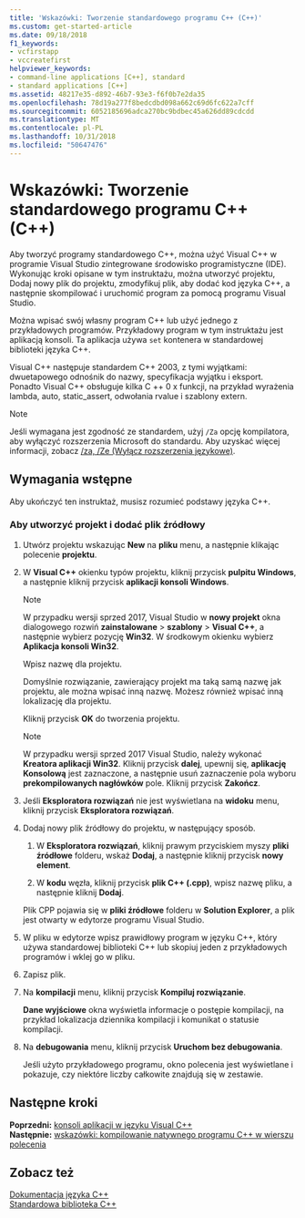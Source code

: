 ```yaml
---
title: 'Wskazówki: Tworzenie standardowego programu C++ (C++)'
ms.custom: get-started-article
ms.date: 09/18/2018
f1_keywords:
- vcfirstapp
- vccreatefirst
helpviewer_keywords:
- command-line applications [C++], standard
- standard applications [C++]
ms.assetid: 48217e35-d892-46b7-93e3-f6f0b7e2da35
ms.openlocfilehash: 78d19a277f8bedcdbd098a662c69d6fc622a7cff
ms.sourcegitcommit: 6052185696adca270bc9bdbec45a626dd89cdcdd
ms.translationtype: MT
ms.contentlocale: pl-PL
ms.lasthandoff: 10/31/2018
ms.locfileid: "50647476"
---
```

# <a name="walkthrough-creating-a-standard-c-program-c"></a>Wskazówki: Tworzenie standardowego programu C++ (C++)

Aby tworzyć programy standardowego C++, można użyć Visual C++ w programie Visual Studio zintegrowane środowisko programistyczne (IDE). Wykonując kroki opisane w tym instruktażu, można utworzyć projektu, Dodaj nowy plik do projektu, zmodyfikuj plik, aby dodać kod języka C++, a następnie skompilować i uruchomić program za pomocą programu Visual Studio.

Można wpisać swój własny program C++ lub użyć jednego z przykładowych programów. Przykładowy program w tym instruktażu jest aplikacją konsoli. Ta aplikacja używa `set` kontenera w standardowej biblioteki języka C++.

Visual C++ następuje standardem C++ 2003, z tymi wyjątkami: dwuetapowego odnośnik do nazwy, specyfikacja wyjątku i eksport. Ponadto Visual C++ obsługuje kilka C ++ 0 x funkcji, na przykład wyrażenia lambda, auto, static_assert, odwołania rvalue i szablony extern.

> [!NOTE]
> Jeśli wymagana jest zgodność ze standardem, użyj `/Za` opcję kompilatora, aby wyłączyć rozszerzenia Microsoft do standardu. Aby uzyskać więcej informacji, zobacz [/za, /Ze (Wyłącz rozszerzenia językowe)](../build/reference/za-ze-disable-language-extensions.md).

## <a name="prerequisites"></a>Wymagania wstępne

Aby ukończyć ten instruktaż, musisz rozumieć podstawy języka C++.

### <a name="to-create-a-project-and-add-a-source-file"></a>Aby utworzyć projekt i dodać plik źródłowy

1. Utwórz projektu wskazując **New** na **pliku** menu, a następnie klikając polecenie **projektu**.

1. W **Visual C++** okienku typów projektu, kliknij przycisk **pulpitu Windows**, a następnie kliknij przycisk **aplikacji konsoli Windows**.

   > [!NOTE]
   > W przypadku wersji sprzed 2017, Visual Studio w **nowy projekt** okna dialogowego rozwiń **zainstalowane** > **szablony**  >  **Visual C++**, a następnie wybierz pozycję **Win32**. W środkowym okienku wybierz **Aplikacja konsoli Win32**.

   Wpisz nazwę dla projektu.

   Domyślnie rozwiązanie, zawierający projekt ma taką samą nazwę jak projektu, ale można wpisać inną nazwę. Możesz również wpisać inną lokalizację dla projektu.

   Kliknij przycisk **OK** do tworzenia projektu.

   > [!NOTE]
   > W przypadku wersji sprzed 2017 Visual Studio, należy wykonać **Kreatora aplikacji Win32**. Kliknij przycisk **dalej**, upewnij się, **aplikację Konsolową** jest zaznaczone, a następnie usuń zaznaczenie pola wyboru **prekompilowanych nagłówków** pole. Kliknij przycisk **Zakończ**.

1. Jeśli **Eksploratora rozwiązań** nie jest wyświetlana na **widoku** menu, kliknij przycisk **Eksploratora rozwiązań**.

1. Dodaj nowy plik źródłowy do projektu, w następujący sposób.

   1. W **Eksploratora rozwiązań**, kliknij prawym przyciskiem myszy **pliki źródłowe** folderu, wskaż **Dodaj**, a następnie kliknij przycisk **nowy element**.

   1. W **kodu** węzła, kliknij przycisk **plik C++ (.cpp)**, wpisz nazwę pliku, a następnie kliknij **Dodaj**.

   Plik CPP pojawia się w **pliki źródłowe** folderu w **Solution Explorer**, a plik jest otwarty w edytorze programu Visual Studio.

1. W pliku w edytorze wpisz prawidłowy program w języku C++, który używa standardowej biblioteki C++ lub skopiuj jeden z przykładowych programów i wklej go w pliku.

1. Zapisz plik.

1. Na **kompilacji** menu, kliknij przycisk **Kompiluj rozwiązanie**.

   **Dane wyjściowe** okna wyświetla informacje o postępie kompilacji, na przykład lokalizacja dziennika kompilacji i komunikat o statusie kompilacji.

1. Na **debugowania** menu, kliknij przycisk **Uruchom bez debugowania**.

   Jeśli użyto przykładowego programu, okno polecenia jest wyświetlane i pokazuje, czy niektóre liczby całkowite znajdują się w zestawie.

## <a name="next-steps"></a>Następne kroki

**Poprzedni:** [konsoli aplikacji w języku Visual C++](../windows/console-applications-in-visual-cpp.md)<br/>
**Następnie:** [wskazówki: kompilowanie natywnego programu C++ w wierszu polecenia](../build/walkthrough-compiling-a-native-cpp-program-on-the-command-line.md)<br/>

## <a name="see-also"></a>Zobacz też

[Dokumentacja języka C++](../cpp/cpp-language-reference.md)<br/>
[Standardowa biblioteka C++](../standard-library/cpp-standard-library-reference.md)<br/>
